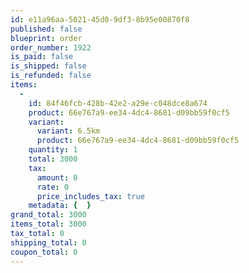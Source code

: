 ```yaml
---
id: e11a96aa-5021-45d0-9df3-8b95e00870f8
published: false
blueprint: order
order_number: 1922
is_paid: false
is_shipped: false
is_refunded: false
items:
  -
    id: 84f46fcb-428b-42e2-a29e-c048dce8a674
    product: 66e767a9-ee34-4dc4-8681-d09bb59f0cf5
    variant:
      variant: 6.5km
      product: 66e767a9-ee34-4dc4-8681-d09bb59f0cf5
    quantity: 1
    total: 3000
    tax:
      amount: 0
      rate: 0
      price_includes_tax: true
    metadata: {  }
grand_total: 3000
items_total: 3000
tax_total: 0
shipping_total: 0
coupon_total: 0
---
```

